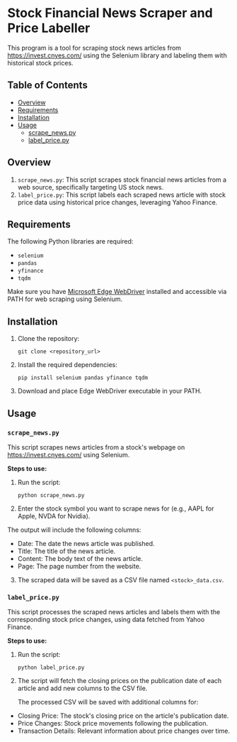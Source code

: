 
# Stock Financial News Scraper and Price Labeller

This program is a tool for scraping stock news articles from https://invest.cnyes.com/ using the Selenium library and labeling them with historical stock prices.

## Table of Contents

- [Overview](#overview)
- [Requirements](#requirements)
- [Installation](#installation)
- [Usage](#usage)
  - [scrape_news.py](#scrape_newspy)
  - [label_price.py](#label_pricepy)

## Overview

1. `scrape_news.py`: This script scrapes stock financial news articles from a web source, specifically targeting US stock news.
2. `label_price.py`: This script labels each scraped news article with stock price data using historical price changes, leveraging Yahoo Finance.

## Requirements

The following Python libraries are required:
- `selenium`
- `pandas`
- `yfinance`
- `tqdm`

Make sure you have [Microsoft Edge WebDriver](https://developer.microsoft.com/en-us/microsoft-edge/tools/webdriver/) installed and accessible via PATH for web scraping using Selenium.

## Installation

1. Clone the repository:
   ```
   git clone <repository_url>
   ```

2. Install the required dependencies:
   ```
   pip install selenium pandas yfinance tqdm
   ```

3. Download and place Edge WebDriver executable in your PATH.

## Usage

### `scrape_news.py`

This script scrapes news articles from a stock's webpage on https://invest.cnyes.com/ using Selenium.

**Steps to use:**
1. Run the script:
   ```
   python scrape_news.py
   ```

2. Enter the stock symbol you want to scrape news for (e.g., AAPL for Apple, NVDA for Nvidia).

  The output will include the following columns:

  * Date: The date the news article was published.
  * Title: The title of the news article.
  * Content: The body text of the news article.
  * Page: The page number from the website.

3. The scraped data will be saved as a CSV file named `<stock>_data.csv`.


### `label_price.py`

This script processes the scraped news articles and labels them with the corresponding stock price changes, using data fetched from Yahoo Finance.


**Steps to use:**
1. Run the script:
   ```
   python label_price.py
   ```

2. The script will fetch the closing prices on the publication date of each article and add new columns to the CSV file.

   The processed CSV will be saved with additional columns for:

  * Closing Price: The stock's closing price on the article's publication date.
  * Price Changes: Stock price movements following the publication.
  * Transaction Details: Relevant information about price changes over time.
